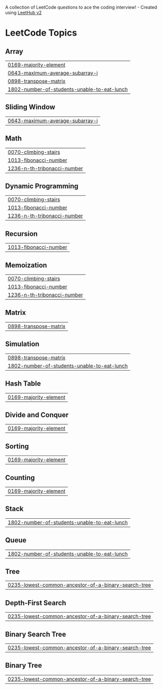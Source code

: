 A collection of LeetCode questions to ace the coding interview! - Created using [LeetHub v2](https://github.com/arunbhardwaj/LeetHub-2.0)
<!---LeetCode Topics Start-->
# LeetCode Topics
## Array
|  |
| ------- |
| [0169-majority-element](https://github.com/Viswa-09/Leetcode/tree/master/0169-majority-element) |
| [0643-maximum-average-subarray-i](https://github.com/Viswa-09/Leetcode/tree/master/0643-maximum-average-subarray-i) |
| [0898-transpose-matrix](https://github.com/Viswa-09/Leetcode/tree/master/0898-transpose-matrix) |
| [1802-number-of-students-unable-to-eat-lunch](https://github.com/Viswa-09/Leetcode/tree/master/1802-number-of-students-unable-to-eat-lunch) |
## Sliding Window
|  |
| ------- |
| [0643-maximum-average-subarray-i](https://github.com/Viswa-09/Leetcode/tree/master/0643-maximum-average-subarray-i) |
## Math
|  |
| ------- |
| [0070-climbing-stairs](https://github.com/Viswa-09/Leetcode/tree/master/0070-climbing-stairs) |
| [1013-fibonacci-number](https://github.com/Viswa-09/Leetcode/tree/master/1013-fibonacci-number) |
| [1236-n-th-tribonacci-number](https://github.com/Viswa-09/Leetcode/tree/master/1236-n-th-tribonacci-number) |
## Dynamic Programming
|  |
| ------- |
| [0070-climbing-stairs](https://github.com/Viswa-09/Leetcode/tree/master/0070-climbing-stairs) |
| [1013-fibonacci-number](https://github.com/Viswa-09/Leetcode/tree/master/1013-fibonacci-number) |
| [1236-n-th-tribonacci-number](https://github.com/Viswa-09/Leetcode/tree/master/1236-n-th-tribonacci-number) |
## Recursion
|  |
| ------- |
| [1013-fibonacci-number](https://github.com/Viswa-09/Leetcode/tree/master/1013-fibonacci-number) |
## Memoization
|  |
| ------- |
| [0070-climbing-stairs](https://github.com/Viswa-09/Leetcode/tree/master/0070-climbing-stairs) |
| [1013-fibonacci-number](https://github.com/Viswa-09/Leetcode/tree/master/1013-fibonacci-number) |
| [1236-n-th-tribonacci-number](https://github.com/Viswa-09/Leetcode/tree/master/1236-n-th-tribonacci-number) |
## Matrix
|  |
| ------- |
| [0898-transpose-matrix](https://github.com/Viswa-09/Leetcode/tree/master/0898-transpose-matrix) |
## Simulation
|  |
| ------- |
| [0898-transpose-matrix](https://github.com/Viswa-09/Leetcode/tree/master/0898-transpose-matrix) |
| [1802-number-of-students-unable-to-eat-lunch](https://github.com/Viswa-09/Leetcode/tree/master/1802-number-of-students-unable-to-eat-lunch) |
## Hash Table
|  |
| ------- |
| [0169-majority-element](https://github.com/Viswa-09/Leetcode/tree/master/0169-majority-element) |
## Divide and Conquer
|  |
| ------- |
| [0169-majority-element](https://github.com/Viswa-09/Leetcode/tree/master/0169-majority-element) |
## Sorting
|  |
| ------- |
| [0169-majority-element](https://github.com/Viswa-09/Leetcode/tree/master/0169-majority-element) |
## Counting
|  |
| ------- |
| [0169-majority-element](https://github.com/Viswa-09/Leetcode/tree/master/0169-majority-element) |
## Stack
|  |
| ------- |
| [1802-number-of-students-unable-to-eat-lunch](https://github.com/Viswa-09/Leetcode/tree/master/1802-number-of-students-unable-to-eat-lunch) |
## Queue
|  |
| ------- |
| [1802-number-of-students-unable-to-eat-lunch](https://github.com/Viswa-09/Leetcode/tree/master/1802-number-of-students-unable-to-eat-lunch) |
## Tree
|  |
| ------- |
| [0235-lowest-common-ancestor-of-a-binary-search-tree](https://github.com/Viswa-09/Leetcode/tree/master/0235-lowest-common-ancestor-of-a-binary-search-tree) |
## Depth-First Search
|  |
| ------- |
| [0235-lowest-common-ancestor-of-a-binary-search-tree](https://github.com/Viswa-09/Leetcode/tree/master/0235-lowest-common-ancestor-of-a-binary-search-tree) |
## Binary Search Tree
|  |
| ------- |
| [0235-lowest-common-ancestor-of-a-binary-search-tree](https://github.com/Viswa-09/Leetcode/tree/master/0235-lowest-common-ancestor-of-a-binary-search-tree) |
## Binary Tree
|  |
| ------- |
| [0235-lowest-common-ancestor-of-a-binary-search-tree](https://github.com/Viswa-09/Leetcode/tree/master/0235-lowest-common-ancestor-of-a-binary-search-tree) |
<!---LeetCode Topics End-->